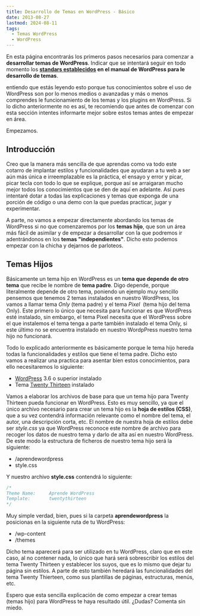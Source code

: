 ```yaml
---
title: Desarrollo de Temas en WordPress - Básico
date: 2013-08-27
lastmod: 2024-08-11
tags:
  - Temas WordPress
  - WordPress
---
```


En esta página encontrarás los primeros pasos necesarios para comenzar a **desarrollar temas de WordPress**. Indicar que se intentará seguir en todo momento los **[standars establecidos](http://make.wordpress.org/core/handbook/coding-standards/ "Standars de desarrollo para WordPress") en el manual de WordPress para le desarrollo de temas**.

entiendo que estás leyendo esto porque tus conocimientos sobre el uso de WordPress son por lo menos medios o avanzadas y más o menos comprendes le funcionamiento de los temas y los plugins en WordPress. Si lo dicho anteriormente no es así, te recomiendo que antes de comenzar con esta sección intentes informarte mejor sobre estos temas antes de empezar en área.

Empezamos.

## Introducción

Creo que la manera más sencilla de que aprendas como va todo este cotarro de implantar estilos y funcionalidades que ayudaran a tu web a ser aún más única e irreemplazable es la práctica, el ensayo y error y picar, picar tecla con todo lo que se explique, porque así se arraigaran mucho mejor todos los conocimientos que se den de aquí en adelante. Así pues intentaré dotar a todas las explicaciones y temas que exponga de una porción de código o una demo con la que puedas practicar, jugar y experimentar.

A parte, no vamos a empezar directamente abordando los temas de WordPress si no que comenzaremos por los **temas hijo**, que son un área más fácil de asimilar y de empezar a desarrollar con la que podremos ir adentrándonos en los **temas "independientes"**. Dicho esto podemos empezar con la chicha y dejarnos de parloteos.

## Temas Hijos

Básicamente un tema hijo en WordPress es un **tema que depende de otro tema** que recibe le nombre de **tema padre**. Digo depende, porque literalmente depende de otro tema, poniendo un ejemplo muy sencillo pensemos que tenemos 2 temas instalados en nuestro WordPress, los vamos a llamar tema *Only* (tema padre) y el tema *Pixel*  (tema hijo del tema Only). Este primero lo único que necesita para funcionar es que WordPress esté instalado, sin embargo, el tema Pixel necesita que el WordPress sobre el que instalemos el tema tenga a parte también instalado el tema Only, si este último no se encuentra instalado en nuestro WordpPress nuestro tema hijo no funcionará.

Todo lo explicado anteriormente es básicamente porque le tema hijo hereda todas la funcionalidades y estilos que tiene el tema padre. Dicho esto vamos a realizar una practica para asentar bien estos conocimientos, para ello necesitaremos lo siguiente:

- [WordPress](http://wordpress.org/ "WordPress") 3.6 o superior instalado
- Tema [Twenty Thirteen](http://wordpress.org/themes/twentythirteen "Tema Twenty Thirteen") instalado

Vamos a elaborar los archivos de base para que un tema hijo para Twenty Thirteen pueda funcionar en WordPress. Esto es muy sencillo, ya que el único archivo necesario para crear un tema hijo es la **hoja de estilos (CSS)**, que a su vez contendrá información relevante como el nombre del tema, el autor, una descripción corta, etc. El nombre de nuestra hoja de estilos debe ser _style.css_ ya que WordPress reconoce este nombre de archivo para recoger los datos de nuestro tema y darlo de alta así en nuestro WordPress. De este modo la estructura de ficheros de nuestro tema hijo será la siguiente:

- /aprendewordpress
- style.css

Y nuestro archivo **style.css** contendrá lo siguiente:

```php
/*
Theme Name:     Aprende WordPress
Template:       twentythirteen
*/
```

Muy simple verdad, bien, pues si la carpeta **aprendewordpress** la posicionas en la siguiente ruta de tu WordPress:

- /wp-content
- /themes

Dicho tema aparecerá para ser utilizado en tu WordPress, claro que en este caso, al no contener nada, lo único que hará será sobrescribir los estilos del tema Twenty Thirteen y establecer los suyos, que es lo mismo que dejar tu página sin estilos. A parte de esto también heredará las funcionalidades del tema Twenty Thierteen, como sus plantillas de páginas, estructuras, menús, etc.

Espero que esta sencilla explicación de como empezar a crear temas (temas hijo) para WordPress te haya resultado útil. ¿Dudas? Comenta sin miedo.
